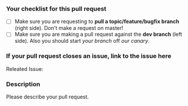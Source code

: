 ### Your checklist for this pull request
- [ ] Make sure you are requesting to **pull a topic/feature/bugfix branch** (right side). Don't make a request on master!
- [ ] Make sure you are making a pull request against the **dev branch** (left side). Also you should start *your branch* off *our canary*.

### If your pull request closes an issue, link to the issue here
Releated Issue: 

### Description
Please describe your pull request.
